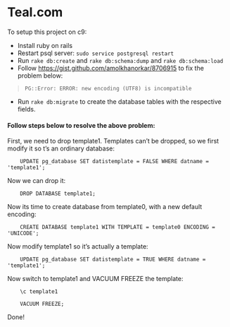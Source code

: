 # Teal.com

To setup this project on c9:
* Install ruby on rails
* Restart psql server: `sudo service postgresql restart`
* Run `rake db:create` and `rake db:schema:dump` and `rake db:schema:load`
* Follow https://gist.github.com/amolkhanorkar/8706915 to fix the problem below:
> `PG::Error: ERROR: new encoding (UTF8) is incompatible`
* Run `rake db:migrate` to create the database tables with the respective fields.


#### Follow steps below to resolve the above problem:

First, we need to drop template1. Templates can’t be dropped, so we first modify it so t’s an ordinary database:

        UPDATE pg_database SET datistemplate = FALSE WHERE datname = 'template1';

Now we can drop it:

        DROP DATABASE template1;

Now its time to create database from template0, with a new default encoding:

        CREATE DATABASE template1 WITH TEMPLATE = template0 ENCODING = 'UNICODE';

Now modify template1 so it’s actually a template:

        UPDATE pg_database SET datistemplate = TRUE WHERE datname = 'template1';

Now switch to template1 and VACUUM FREEZE the template:

        \c template1

        VACUUM FREEZE;

Done!
